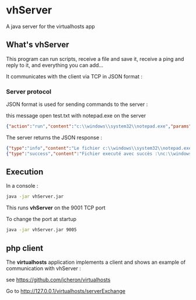 # vhServer
A java server for the virtualhosts app

## What's vhServer
This program can run scripts, receive a file and save it, receive a ping and reply to it, and everything you can add...

It communicates with the client via TCP in JSON format :

### Server protocol
JSON format is used for sending commands to the server :

this message open test.txt with notepad.exe on the server
```json
{"action":"run","content":"c:\\windows\\system32\\notepad.exe","params":["test.txt"]}
```
The server returns the JSON response :
```json
{"type":"info","content":"Le fichier c:\\windows\\system32\\notepad.exe existe\n"}|
{"type":"success","content":"Fichier executé avec succès :\nc:\\windows\\system32\\notepad.exe\n"}|
```

## Execution
In a console :
``` bash
java -jar vhServer.jar
```
This runs **vhServer** on  the 9001 TCP port

To change the port at startup
``` bash
java -jar vhServer.jar 9005
```
## php client
The **virtualhosts** application implements a client and shows an example of communication with vhServer :

see https://github.com/jcheron/virtualhosts

Go to http://127.0.0.1/virtualhosts/serverExchange
